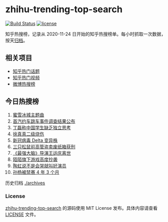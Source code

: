 # zhihu-trending-top-search

[![Build Status](https://github.com/justjavac/zhihu-trending-top-search/workflows/ci/badge.svg?branch=main)](https://github.com/justjavac/zhihu-trending-top-search/actions)
[![license](https://img.shields.io/github/license/justjavac/zhihu-trending-top-search)](https://github.com/justjavac/zhihu-trending-top-search/blob/main/LICENSE)

知乎热搜榜，记录从 2020-11-24 日开始的知乎热搜榜单。每小时抓取一次数据，按天[归档](./archives)。

## 相关项目

- [知乎热门话题](https://github.com/justjavac/zhihu-trending-hot-questions)
- [知乎热门视频](https://github.com/justjavac/zhihu-trending-hot-video)
- [微博热搜榜](https://github.com/justjavac/weibo-trending-hot-search)

## 今日热搜榜

<!-- BEGIN -->
<!-- 最后更新时间 Wed Jun 23 2021 02:05:45 GMT+0800 (China Standard Time) -->

1. [蜜雪冰城主题曲](https://www.zhihu.com/search?q=蜜雪冰城)
2. [首汽约车跳车事件调查结果公布](https://www.zhihu.com/search?q=首汽约车)
3. [丁磊称中国学生缺乏独立思考](https://www.zhihu.com/search?q=丁磊)
4. [徐真真二级烧伤](https://www.zhihu.com/search?q=徐真真)
5. [新冠病毒 Delta 变异株](https://www.zhihu.com/search?q=新冠病毒)
6. [三只松鼠前高管盗卖废纸箱获刑](https://www.zhihu.com/search?q=三只松鼠)
7. [《最强大脑》导演王运庆离世](https://www.zhihu.com/search?q=最强大脑导演王运庆)
8. [陌陌旗下游戏高度抄袭](https://www.zhihu.com/search?q=黑帝斯)
9. [陶虹说不是会哭就叫好演员](https://www.zhihu.com/search?q=陶虹说不是会哭就叫好演员)
10. [孙杨被禁赛 4 年 3 个月](https://www.zhihu.com/search?q=孙杨)

<!-- END -->

历史归档 [./archives](./archives)

### License

[zhihu-trending-top-search](https://github.com/justjavac/zhihu-trending-top-search)
的源码使用 MIT License 发布。具体内容请查看 [LICENSE](./LICENSE) 文件。
